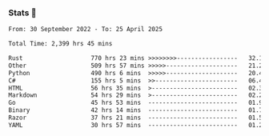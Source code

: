 ### Stats 👋
<!--START_SECTION:waka-->

```txt
From: 30 September 2022 - To: 25 April 2025

Total Time: 2,399 hrs 45 mins

Rust                   770 hrs 23 mins >>>>>>>>-----------------   32.10 %
Other                  509 hrs 57 mins >>>>>--------------------   21.25 %
Python                 490 hrs 6 mins  >>>>>--------------------   20.42 %
C#                     155 hrs 5 mins  >>-----------------------   06.46 %
HTML                   56 hrs 35 mins  >------------------------   02.36 %
Markdown               54 hrs 29 mins  >------------------------   02.27 %
Go                     45 hrs 53 mins  -------------------------   01.91 %
Binary                 42 hrs 14 mins  -------------------------   01.76 %
Razor                  37 hrs 21 mins  -------------------------   01.56 %
YAML                   30 hrs 57 mins  -------------------------   01.29 %
```

<!--END_SECTION:waka-->

<!--
**buhaytza2005/buhaytza2005** is a ✨ _special_ ✨ repository because its `README.md` (this file) appears on your GitHub profile.

Here are some ideas to get you started:

- 🔭 I’m currently working on ...
- 🌱 I’m currently learning ...
- 👯 I’m looking to collaborate on ...
- 🤔 I’m looking for help with ...
- 💬 Ask me about ...
- 📫 How to reach me: ...
- 😄 Pronouns: ...
- ⚡ Fun fact: ...
-->


